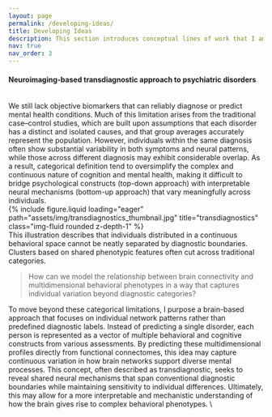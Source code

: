 ```yaml
---
layout: page
permalink: /developing-ideas/
title: Developing Ideas
description: This section introduces conceptual lines of work that I am currently developing. These projects originate from my independent research ideas and may include ongoing discussions within my current institution.
nav: true
nav_order: 3
---
```


<h4 style="font-weight:700;">Neuroimaging-based transdiagnostic approach to psychiatric disorders</h4>
<br>
We still lack objective biomarkers that can reliably diagnose or predict mental health conditions. Much of this limitation arises from the traditional case–control studies, which are built upon assumptions that each disorder has a distinct and isolated causes, and that group averages accurately represent the population. However, individuals within the same diagnosis often show substantial variability in both symptoms and neural patterns, while those across different diagnosis may exhibit considerable overlap. As a result, categorical definition tend to oversimplify the complex and continuous nature of cognition and mental health, making it difficult to bridge psychological constructs (top-down approach) with interpretable neural mechanisms (bottom-up approach) that vary meaningfully across individuals.

<div class="row">
    <div class="col-sm mt-3 mt-md-0">
        {% include figure.liquid loading="eager" path="assets/img/transdiagnostics_thumbnail.jpg" title="transdiagnostics" class="img-fluid rounded z-depth-1" %}
    </div>
</div>
<div class="caption">
    This illustration describes that individuals distributed in a continuous behavioral space cannot be neatly separated by diagnostic boundaries. Clusters based on shared phenotypic features often cut across traditional categories.
</div>

> How can we model the relationship between brain connectivity and multidimensional behavioral phenotypes in a way that captures individual variation beyond diagnostic categories?

To move beyond these categorical limitations, I purpose a brain-based approach that focuses on individual network patterns rather than predefined diagnostic labels. Instead of predicting a single disorder, each person is represented as a vector of multiple behavioral and cognitive constructs from various assessments. By predicting these multidimensional profiles directly from functional connectomes, this idea may capture continuous variation in how brain networks support diverse mental processes. This concept, often described as transdiagnostic, seeks to reveal shared neural mechanisms that span conventional diagnostic boundaries while maintaining sensitivity to individual differences. Ultimately, this may allow for a more interpretable and mechanistic understanding of how the brain gives rise to complex behavioral phenotypes.
\
